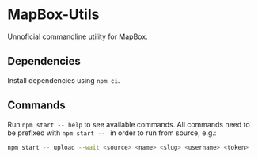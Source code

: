 # MapBox-Utils
Unnoficial commandline utility for MapBox.

## Dependencies
Install dependencies using `npm ci`.

## Commands
Run `npm start -- help` to see available commands.
All commands need to be prefixed with `npm start -- ` in order to run from source, e.g.:
```bash
npm start -- upload --wait <source> <name> <slug> <username> <token>
```